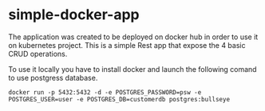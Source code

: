 # simple-docker-app
The application was created to be deployed on docker hub in order to use it on kubernetes project. This is a simple Rest app that expose the 4 basic CRUD operations.

To use it locally you have to install docker and launch the following comand to use postgress database.

    docker run -p 5432:5432 -d -e POSTGRES_PASSWORD=psw -e POSTGRES_USER=user -e POSTGRES_DB=customerdb postgres:bullseye
